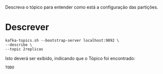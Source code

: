 Descreva o tópico para entender como está a configuração das partições.

# Descrever

```
kafka-topics.sh --bootstrap-server localhost:9092 \
--describe \
--topic 2replicas
```

Isto deverá ser exibido, indicando que o Tópico foi encontrado:

```
TODO
```